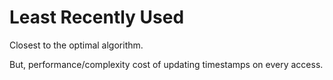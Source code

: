 # Least Recently Used
Closest to the optimal algorithm.

But, performance/complexity cost of updating timestamps on every access.